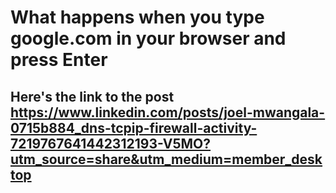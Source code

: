 # What happens when you type google.com in your browser and press Enter
## Here's the link to the post <https://www.linkedin.com/posts/joel-mwangala-0715b884_dns-tcpip-firewall-activity-7219767641442312193-V5MO?utm_source=share&utm_medium=member_desktop>